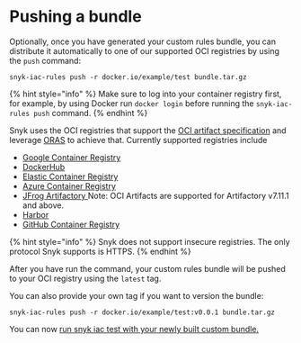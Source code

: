 # Pushing a bundle

Optionally, once you have generated your custom rules bundle, you can distribute it automatically to one of our supported OCI registries by using the `push` command:

```
snyk-iac-rules push -r docker.io/example/test bundle.tar.gz
```

{% hint style="info" %}
Make sure to log into your container registry first, for example, by using Docker run `docker login` before running the `snyk-iac-rules push` command.
{% endhint %}

Snyk uses the OCI registries that support the [OCI artifact specification](https://github.com/opencontainers/artifacts) and leverage [ORAS](https://github.com/deislabs/oras) to achieve that. Currently supported registries include

* [Google Container Registry](https://cloud.google.com/container-registry)
* [DockerHub](https://hub.docker.com)
* [Elastic Container Registry](https://aws.amazon.com/ecr/)
* [Azure Container Registry](https://azure.microsoft.com/en-us/services/container-registry/)
* [JFrog Artifactory ](https://www.jfrog.com/confluence/display/JFROG/Docker+Registry)Note: OCI Artifacts are supported for Artifactory v7.11.1 and above.
* [Harbor](https://goharbor.io)
* [GitHub Container Registry](https://docs.github.com/en/packages/working-with-a-github-packages-registry/working-with-the-container-registry)

{% hint style="info" %}
Snyk does not support insecure registries. The only protocol Snyk supports is HTTPS.
{% endhint %}

After you have run the command, your custom rules bundle will be pushed to your OCI registry using the `latest` tag.

You can also provide your own tag if you want to version the bundle:

```
snyk-iac-rules push -r docker.io/example/test:v0.0.1 bundle.tar.gz
```

You can now [run snyk iac test with your newly built custom bundle.](../use-iac-custom-rules-with-cli/)
